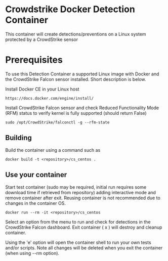 # Crowdstrike Docker Detection Container

This container will create detections/preventions on a Linux system protected by a CrowdStrike sensor

# Prerequisites

To use this Detection Container a supported Linux image with Docker and the CrowdStrike Falcon sensor installed. Short description is below.

Install Docker CE in your Linux host
```
https://docs.docker.com/engine/install/
```
Install CrowdStrike Falcon sensor and check Reduced Functionality Mode (RFM) status to verify kernel is fully supported (should return False)
```
sudo /opt/CrowdStrike/falconctl -g --rfm-state
```

## Building
Build the container using a command such as 
```
docker build -t <repository>/cs_centos .
```

## Use your container

Start test container (sudo may be required, initial run requires some download time if retrieved from repository) adding interactive mode and remove container after exit. Reusing container is not recommended due to changes in the container OS.
```
docker run --rm -it <repository>/cs_centos
```
Select an option from the menu to run and check for detections in the CrowdStrike Falcon dashboard. Exit container ( x ) will destroy and cleanup container. 

Using the 'e' option will open the container shell to run your own tests and/or scripts. Note all changes will be deleted when you exit the container (when using --rm option).
